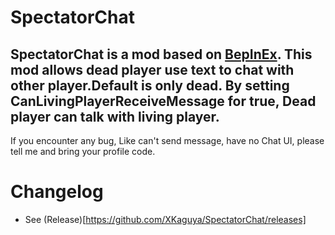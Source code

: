 # SpectatorChat
## SpectatorChat is a mod based on [BepInEx](https://github.com/BepInEx/BepInEx). This mod allows dead player use text to chat with other player.Default is only dead. By setting CanLivingPlayerReceiveMessage for true, Dead player can talk with living player.
If you encounter any bug, Like can't send message, have no Chat UI, please tell me and bring your profile code.

# Changelog
* See (Release)[https://github.com/XKaguya/SpectatorChat/releases]
